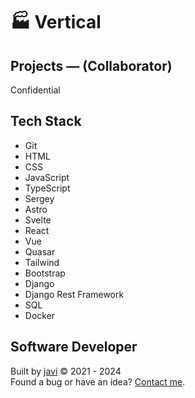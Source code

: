 # :factory: Vertical
## Projects ― (Collaborator)
Confidential
## Tech Stack
- Git
- HTML
- CSS
- JavaScript
- TypeScript
- Sergey
- Astro
- Svelte
- React
- Vue
- Quasar
- Tailwind
- Bootstrap
- Django
- Django Rest Framework
- SQL
- Docker
## Software Developer
Built by [javi](https://github.com/javi0b01/) :copyright: 2021 - 2024  
Found a bug or have an idea? [Contact me](https://www.linkedin.com/in/javi0b01/).
